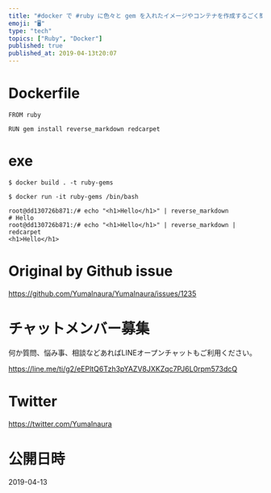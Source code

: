 ```yaml
---
title: "#docker で #ruby に色々と gem を入れたイメージやコンテナを作成するごく簡単な Dockerfile の例"
emoji: "🖥"
type: "tech"
topics: ["Ruby", "Docker"]
published: true
published_at: 2019-04-13t20:07
---
```


# Dockerfile

```
FROM ruby

RUN gem install reverse_markdown redcarpet

```

# exe

```
$ docker build . -t ruby-gems
```

```
$ docker run -it ruby-gems /bin/bash
```

```
root@dd130726b871:/# echo "<h1>Hello</h1>" | reverse_markdown
# Hello
root@dd130726b871:/# echo "<h1>Hello</h1>" | reverse_markdown | redcarpet
<h1>Hello</h1>
```

# Original by Github issue

https://github.com/YumaInaura/YumaInaura/issues/1235








<!-- Update From Qiita API -->

# チャットメンバー募集


何か質問、悩み事、相談などあればLINEオープンチャットもご利用ください。

https://line.me/ti/g2/eEPltQ6Tzh3pYAZV8JXKZqc7PJ6L0rpm573dcQ





# Twitter


https://twitter.com/YumaInaura


<!-- Update From Qiita API -->



# 公開日時

2019-04-13
